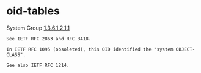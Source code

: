 # oid-tables

System Group
[1.3.6.1.2.1.1](https://oid-rep.orange-labs.fr/get/1.3.6.1.2.1.1)
 	
```
See IETF RFC 2863 and RFC 3418.

In IETF RFC 1095 (obsoleted), this OID identified the "system OBJECT-CLASS".

See also IETF RFC 1214.
```
